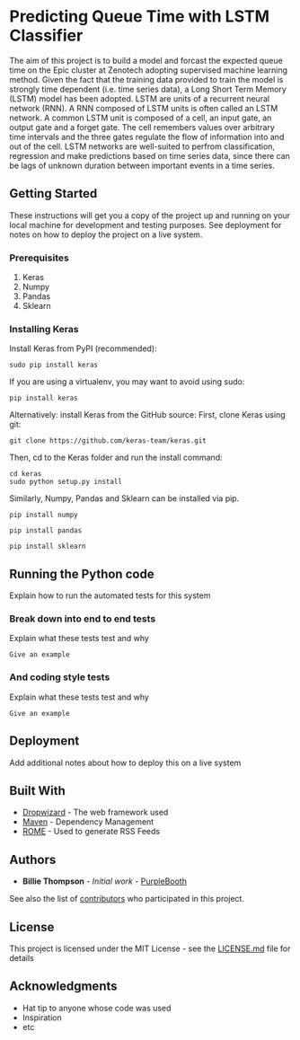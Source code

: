 # Predicting Queue Time with LSTM Classifier

The aim of this project is to build a model and forcast the expected queue time on the Epic cluster at Zenotech adopting supervised machine learning method. Given the fact that the training data provided to train the model is strongly time dependent (i.e. time series data), a Long Short Term Memory (LSTM) model has been adopted. LSTM are units of a recurrent neural network (RNN). A RNN composed of LSTM units is often called an LSTM network. A common LSTM unit is composed of a cell, an input gate, an output gate and a forget gate. The cell remembers values over arbitrary time intervals and the three gates regulate the flow of information into and out of the cell. LSTM networks are well-suited to perfrom classification, regression and make predictions based on time series data, since there can be lags of unknown duration between important events in a time series. 
## Getting Started

These instructions will get you a copy of the project up and running on your local machine for development and testing purposes. See deployment for notes on how to deploy the project on a live system.

### Prerequisites

1) Keras 
2) Numpy
3) Pandas
4) Sklearn
### Installing Keras

Install Keras from PyPI (recommended):
```
sudo pip install keras
```
If you are using a virtualenv, you may want to avoid using sudo:
```
pip install keras
```
Alternatively: install Keras from the GitHub source:
First, clone Keras using git:
```
git clone https://github.com/keras-team/keras.git
```
Then, cd to the Keras folder and run the install command:
```
cd keras
sudo python setup.py install
```
Similarly, Numpy, Pandas and Sklearn can be installed via pip. 
```
pip install numpy

pip install pandas

pip install sklearn
```

## Running the Python code

Explain how to run the automated tests for this system

### Break down into end to end tests

Explain what these tests test and why

```
Give an example
```

### And coding style tests

Explain what these tests test and why

```
Give an example
```

## Deployment

Add additional notes about how to deploy this on a live system

## Built With

* [Dropwizard](http://www.dropwizard.io/1.0.2/docs/) - The web framework used
* [Maven](https://maven.apache.org/) - Dependency Management
* [ROME](https://rometools.github.io/rome/) - Used to generate RSS Feeds

 

## Authors

* **Billie Thompson** - *Initial work* - [PurpleBooth](https://github.com/PurpleBooth)

See also the list of [contributors](https://github.com/your/project/contributors) who participated in this project.

## License

This project is licensed under the MIT License - see the [LICENSE.md](LICENSE.md) file for details

## Acknowledgments

* Hat tip to anyone whose code was used
* Inspiration
* etc


